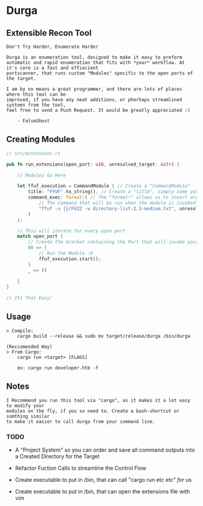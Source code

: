 # Durga

## Extensible Recon Tool

```
Don't Try Harder, Enumerate Harder
```

```
Durga is an enumeration tool, designed to make it easy to preform automatic and rapid enumeration that fits with *your* workflow. At it's core is a fast and effiecient 
portscanner, that runs custom "Modules" specific to the open ports of the target.
```

```
I am by no means a great programmer, and there are lots of places where this tool can be 
improved, if you have any neat additions, or pherhaps streamlined systems from the tool, 
feel free to send a Push Request. It would be greatly appreciated :)

    - FalseGhost
```

## Creating Modules


```rust
// src/extensions.rs

pub fn run_extensions(open_port: u16, unresolved_target: &str) {

    // Modules Go Here

    let ffuf_execution = CommandModule { // Create a "CommandModule"
        title: "FFUF".to_string(), // Create a "title", simply name your module
        command_exec: format!( // The "format!" allows us to insert args 
            // The Command that will be run when the module is invoked
            "ffuf -u {}/FUZZ -w directory-list-2.3-medium.txt", unresolved_target 
        )
    };

    // This will iterate for every open port
    match open_port {
        // Create the bracket containing the Port that will invoke your module, in this case: 80
        80 => {
            // Run the Module :D
            ffuf_execution.start();
        }
        _ => ()
        
    }
}

// Its That Easy!

```

## Usage

```
> Compile:
    cargo build --release && sudo mv target/release/durga /bin/durga

(Reccomended Way)
> From Cargo:
    cargo run <target> [FLAGS]
    
    ex: cargo run developer.htb -f

```

## Notes

```
I Recommend you run this tool via "cargo", as it makes it a lot easy to modify your
modules on the fly, if you so need to. Create a bash-shortcut or somthing similar 
to make it easier to call durga from your command line.

```

### TODO

- A "Project System" so you can order and save all command outputs into a Created Directory for the Target

- Refactor Fuction Calls to streamline the Control Flow

- Create executable to put in /bin, that can call "cargo run etc etc" *for* us

- Create executable to put in /bin, that can open the extensions file with vim
